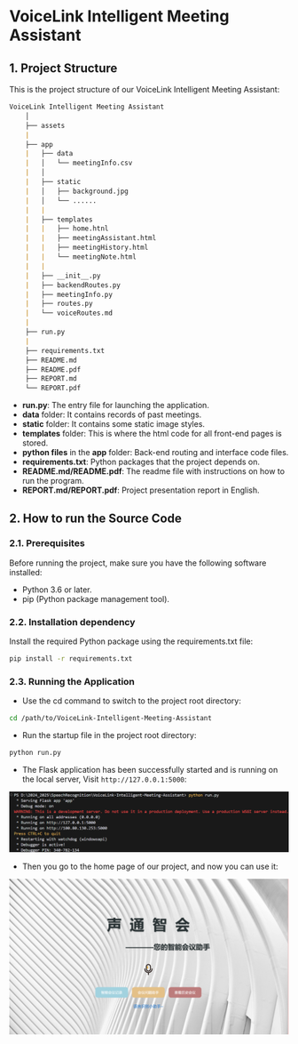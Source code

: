 # VoiceLink Intelligent Meeting Assistant

## 1. Project Structure

This is the project structure of our VoiceLink Intelligent Meeting Assistant:

```markdown
VoiceLink Intelligent Meeting Assistant
    │
    ├── assets
    |
    ├── app   
    |	├── data
    |   │   └── meetingInfo.csv
    |   │
    |   ├── static
    |   │   ├── background.jpg
    |   │   └── ......
    |   | 
    |   ├── templates
    |   |	├── home.htnl
    |   | 	├── meetingAssistant.html
    |   |   ├── meetingHistory.html
    |   |   └── meetingNote.html
    |   |
    |   ├── __init__.py
    |   ├── backendRoutes.py
    |   ├── meetingInfo.py
    |   ├── routes.py
    |   └── voiceRoutes.md
    |
    ├── run.py
    |
    ├── requirements.txt
    ├── README.md
    ├── README.pdf
    ├── REPORT.md
    └── REPORT.pdf
```

+ **run.py**: The entry file for launching the application.
+ **data** folder: It contains records of past meetings.
+ **static** folder: It contains some static image styles.
+ **templates** folder: This is where the html code for all front-end pages is stored.
+ **python files** in the **app** folder: Back-end routing and interface code files.
+ **requirements.txt**: Python packages that the project depends on.
+ **README.md/README.pdf**: The readme file with instructions on how to run the program.
+ **REPORT.md/REPORT.pdf**: Project presentation report in English.

## 2. How to run the Source Code

### 2.1. Prerequisites

Before running the project, make sure you have the following software installed:

+ Python 3.6 or later.
+ pip (Python package management tool).

### 2.2. Installation dependency

Install the required Python package using the requirements.txt file: 

```bash
pip install -r requirements.txt
```

### 2.3. Running the Application

+ Use the cd command to switch to the project root directory:

```bash
cd /path/to/VoiceLink-Intelligent-Meeting-Assistant
```

+ Run the startup file in the project root directory:

```bash
python run.py
```

+ The Flask application has been successfully started and is running on the local server, Visit `http://127.0.0.1:5000`:

![pythonRun](.\assets\pythonRun.png)

+ Then you go to the home page of our project, and now you can use it:

![homePage](.\assets\homePage.png)